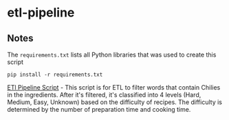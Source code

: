 # etl-pipeline

## Notes
The `requirements.txt` lists all Python libraries that was used to create this script

```
pip install -r requirements.txt
```
[ETl Pipeline Script](main.py) - This script is for ETL to filter words that contain Chilies in the ingredients. After it's filtered, it's classified into 4 levels (Hard, Medium, Easy, Unknown) based on the difficulty of recipes. The difficulty is determined by the number of preparation time and cooking time.
